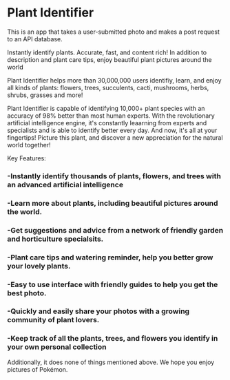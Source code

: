 # Plant Identifier

This is an app that takes a user-submitted photo and makes a post request to an API database. 

Instantly identify plants. Accurate, fast, and content rich! In addition to description and plant care tips, enjoy beautiful plant pictures around the world

Plant Identifier helps more than 30,000,000 users identifiy, learn, and enjoy all kinds of plants: flowers, trees, succulents, cacti, mushrooms, herbs, shrubs, grasses and more!

Plant Identifier is capable of identifying 10,000+ plant species with an accuracy of 98% better than most human experts. With the revolutionary artificial intelligence engine, it's constantly leaarning from experts and specialists and is able to identify better every day.
And now, it's all at your fingertips! Picture this plant, and discover a new appreciation for the natural world together!

Key Features:

### -Instantly identify thousands of plants, flowers, and trees with an advanced artificial intelligence

### -Learn more about plants, including beautiful pictures around the world.

### -Get suggestions and advice from a network of friendly garden and horticulture specialsits.

### -Plant care tips and watering reminder, help you better grow your lovely plants.

### -Easy to use interface with friendly guides to help you get the best photo.

### -Quickly and easily share your photos with a growing community of plant lovers.

### -Keep track of all the plants, trees, and flowers you identify in your own personal collection


Additionally, it does none of things mentioned above. We hope you enjoy pictures of Pokémon.
